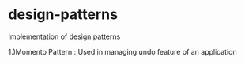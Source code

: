 # design-patterns
Implementation of design patterns

1.)Momento Pattern :  Used in managing undo feature of an application


